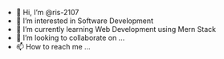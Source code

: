 - 👋 Hi, I’m @ris-2107
- 👀 I’m interested in Software Development
- 🌱 I’m currently learning Web Development using Mern Stack
- 💞️ I’m looking to collaborate on ...
- 📫 How to reach me ...

<!---
ris-2107/ris-2107 is a ✨ special ✨ repository because its `README.md` (this file) appears on your GitHub profile.
You can click the Preview link to take a look at your changes.
--->
